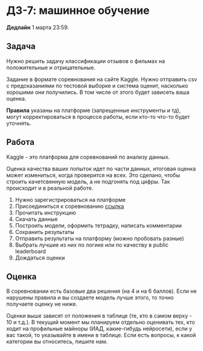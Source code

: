 # ДЗ-7: машинное обучение

**Дедлайн** 1 марта 23:59.

## Задача

Нужно решить задачу классификации отзывов о фильмах на положительные и отрицательные.

Задание в формате соревнования на сайте Kaggle. Нужно отправить csv с предсказаниями по тестовой выборке и система оценит, насколько хорошими они получились. 
В том числе от этого будет зависеть ваша оценка.

**Правила** указаны на платформе (запрещенные инструменты и тд), могут корректироваться в процессе работы, если кто-то что-то будет уточнять.

## Работа

Kaggle - это платформа для соревнований по анализу данных.

Оценка качества ваших попыток идет по части данных, итоговая оценка может измениться, когда проверится на всех. 
Это сделано, чтобы строить качетсвенную модель, а не подгонять под цифры. Так происходит и в реальной работе.

1. Нужно зарегистрироваться на платформе
2. Присоединиться к соревнованию [ссылка](https://www.kaggle.com/t/f1f6cb80a39e42828485a49f307e873a)
3. Прочитать инструкцию
4. Скачать данные
5. Построить модели, оформить тетрадку, написать комментарии
6. Сохранить результаты
7. Отправить результаты на платформу (можно пробовать разные)
8. Выбрать лучшие из них по логике или по качеству в public leaderboard
9. Дождаться оценки

## Оценка

В соревновании есть базовые два решения (на 4 и на 6 баллов). Если не нарушены правила и вы создаете модель лучше этого, то точно получаете оценку не ниже.

Оценки выше зависят от положения в таблице (те, кто в самом верху - 10 и т.д.). 
В текущий момент мы планируем отдельно оценивать тех, кто ходит на профильные майноры (ИАД, какие-гибудь нейросети), если у вас такой, то указывайте в имени в таблице.
Если есть вопросы, к какой категории вы относитесь, пишите нам.

